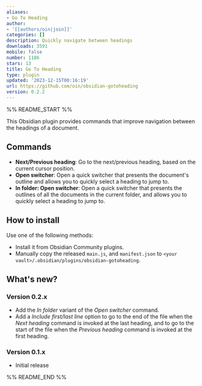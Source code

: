 ```yaml
---
aliases:
- Go To Heading
author:
- '[[authors/oin|join]]'
categories: []
description: Quickly navigate between headings
downloads: 3591
mobile: false
number: 1186
stars: 13
title: Go To Heading
type: plugin
updated: '2023-12-15T00:16:19'
url: https://github.com/oin/obsidian-gotoheading
version: 0.2.2
---
```


%% README_START %%

This Obsidian plugin provides commands that improve navigation between the headings of a document.

## Commands

 - **Next/Previous heading**: Go to the next/previous heading, based on the current cursor position.
 - **Open switcher**: Open a quick switcher that presents the document's outline and allows you to quickly select a heading to jump to.
 - **In folder: Open switcher**: Open a quick switcher that presents the outlines of all the documents in the current folder, and allows you to quickly select a heading to jump to.

## How to install

Use one of the following methods:

 - Install it from Obsidian Community plugins.
 - Manually copy the released `main.js`, and `manifest.json` to `<your vault>/.obsidian/plugins/obsidian-gotoheading`.

## What's new?

### Version 0.2.x

 - Add the _In folder_ variant of the _Open switcher_ command.
 - Add a _Include first/last line_ option to go to the end of the file when the _Next heading_ command is invoked at the last heading, and to go to the start of the file when the _Previous heading_ command is invoked at the first heading.

### Version 0.1.x

 - Initial release


%% README_END %%